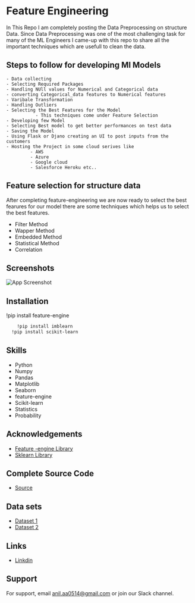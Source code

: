 
# Feature Engineering

In This Repo I am completely posting the Data Preprocessing on structure Data. Since Data Preprocessing was one of the most challenging task for many of the ML Engineers I came-up with this repo to share all the important techniques which are usefull to clean the data.




## Steps to follow for developing Ml Models



    - Data collecting 
    - Selecting Required Packages 
    - Handling NUll values for Numerical and Categorical data 
    - converting Categorical_data features to Numerical features
    - Varibale Transformation 
    - Handling Outliers 
    - Selecting the Best Features for the Model
               - This techniques come under Feature Selection                          
    - Developing few Model
    - Selecting Best model to get better performances on test data  
    - Saving the Model 
    - Using Flask or Djano creating an UI to post inputs from the customers 
    - Hosting the Project in some cloud serives like
             - AWS
             - Azure 
             - Google cloud
             - Salesforce Heroku etc..
## Feature selection for structure data


After completing feature-engineering we are now ready to select the best fearures for our model there are some techniques which helps us to select the best features.

- Filter Method
- Wapper Method
- Embedded Method
- Statistical Method
- Correlation
## Screenshots


![App Screenshot](https://i0.wp.com/neptune.ai/wp-content/uploads/2022/10/feature-selection-methods-1.png?resize=767%2C452&ssl=1)
## Installation

!pip install feature-engine

```bash
    !pip install imblearn 
  !pip install scikit-learn
```
    
## Skills

- Python
- Numpy 
- Pandas 
- Matplotlib
- Seaborn
- feature-engine
- Scikit-learn
- Statistics
- Probability

## Acknowledgements

 - [Feature -engine Library](https://feature-engine.readthedocs.io/en/latest/)
 - [Sklearn Library](https://scikit-learn.org/stable/)
 
## Complete Source Code

- [Source](https://github.com/Anil0205/ML-Feature-Engineering)

## Data sets

-  [Dataset 1](https://github.com/Anil0205/ML-Feature-Engineering)
-  [Dataset 2](https://github.com/Anil0205/ML-Feature-Engineering/blob/main/Data%20Cleaning%20For%20Categorical%20Data/titanic.csv)
## Links 
- [Linkdin](https://www.linkedin.com/in/anil-abberaboina-894720243/)
## Support

For support, email anil.aa0514@gmail.com or join our Slack channel.

